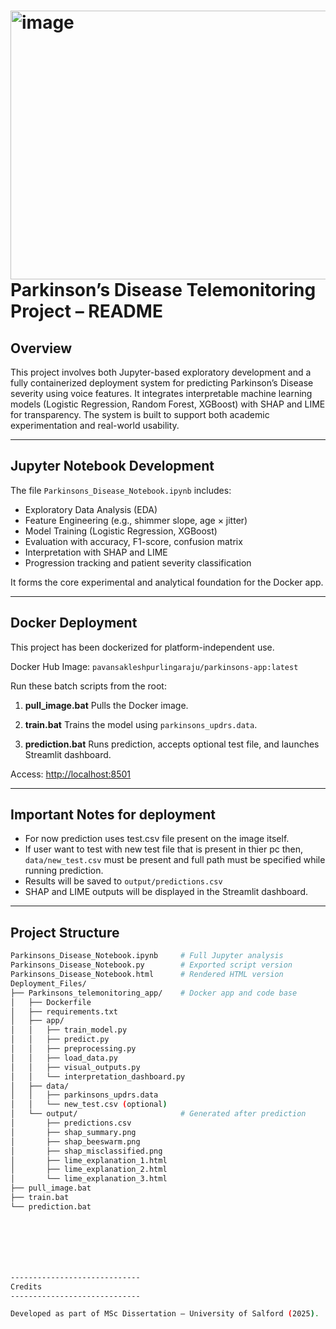 <img width="1443" height="430" alt="image" src="https://github.com/user-attachments/assets/15ab268c-b012-4b5b-a5a6-9f7c4cbff534" />Parkinson’s Disease Telemonitoring Project – README
====================================================

Overview
--------
This project involves both Jupyter-based exploratory development and a fully containerized deployment system for predicting Parkinson’s Disease severity using voice features. It integrates interpretable machine learning models (Logistic Regression, Random Forest, XGBoost) with SHAP and LIME for transparency. The system is built to support both academic experimentation and real-world usability.

-----------------------------
Jupyter Notebook Development
-----------------------------
The file `Parkinsons_Disease_Notebook.ipynb` includes:
- Exploratory Data Analysis (EDA)
- Feature Engineering (e.g., shimmer slope, age × jitter)
- Model Training (Logistic Regression, XGBoost)
- Evaluation with accuracy, F1-score, confusion matrix
- Interpretation with SHAP and LIME
- Progression tracking and patient severity classification

It forms the core experimental and analytical foundation for the Docker app.




-----------------------------
Docker Deployment
-----------------------------
This project has been dockerized for platform-independent use.

Docker Hub Image:
`pavansakleshpurlingaraju/parkinsons-app:latest`

Run these batch scripts from the root:

1. **pull_image.bat**
   Pulls the Docker image.

2. **train.bat**
   Trains the model using `parkinsons_updrs.data`.

3. **prediction.bat**
   Runs prediction, accepts optional test file, and launches Streamlit dashboard.

Access: [http://localhost:8501](http://localhost:8501)



------------------------------
Important Notes for deployment
------------------------------
- For now prediction uses test.csv file present on the image itself.
- If user want to test with new test file that is present in thier pc then,
	`data/new_test.csv` must be present and full path must be specified while running prediction.
- Results will be saved to `output/predictions.csv`
- SHAP and LIME outputs will be displayed in the Streamlit dashboard.

-----------------------------
Project Structure
-----------------------------
```bash
Parkinsons_Disease_Notebook.ipynb     # Full Jupyter analysis
Parkinsons_Disease_Notebook.py        # Exported script version
Parkinsons_Disease_Notebook.html      # Rendered HTML version
Deployment_Files/
├── Parkinsons_telemonitoring_app/    # Docker app and code base
│   ├── Dockerfile
│   ├── requirements.txt
│   ├── app/
│   │   ├── train_model.py
│   │   ├── predict.py
│   │   ├── preprocessing.py
│   │   ├── load_data.py
│   │   ├── visual_outputs.py
│   │   └── interpretation_dashboard.py
│   ├── data/
│   │   ├── parkinsons_updrs.data
│   │   └── new_test.csv (optional)
│   └── output/                       # Generated after prediction
│       ├── predictions.csv
│       ├── shap_summary.png
│       ├── shap_beeswarm.png
│       ├── shap_misclassified.png
│       ├── lime_explanation_1.html
│       ├── lime_explanation_2.html
│       └── lime_explanation_3.html
├── pull_image.bat
├── train.bat
└── prediction.bat







-----------------------------
Credits
-----------------------------

Developed as part of MSc Dissertation – University of Salford (2025).
